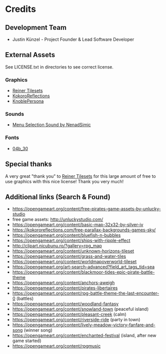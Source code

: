 # Credits

## Development Team

  - Justin Künzel - Project Founder & Lead Software Developer
  
## External Assets

See LICENSE.txt in directories to see correct license.

### Graphics

  - [Reiner Tilesets](https://www.reinerstilesets.de/de/)
  - [KokoroReflections](https://kokororeflections.com/free-old-fashioned-parallax-pirate-ship-for-rpg-maker/)
  - [KnoblePersona](http://opengameart.org/content/ocean-background)
  
### Sounds

  - [Menu Selection Sound by NenadSimic](https://opengameart.org/content/menu-selection-click)
  
### Fonts

  - [04b_30](http://www.dafont.com/de/04.d4#null)
  
## Special thanks

A very great "thank you" to [Reiner Tilesets](https://www.reinerstilesets.de/de/) for this large amount of free to use graphics with this nice license!
Thank you very much!

## Additional links (Search & Found)

  - https://opengameart.org/content/free-pirates-game-assets-by-unlucky-studio
  - free game assets: http://unluckystudio.com/
  - https://opengameart.org/content/basic-map-32x32-by-silver-iv
  - https://kokororeflections.com/free-parallax-backgrounds-games-sky/
  - https://opengameart.org/content/bluefish-n-bubbles
  - https://opengameart.org/content/ships-with-ripple-effect
  - http://clipart.nicubunu.ro/?gallery=rpg_map
  - https://opengameart.org/content/unknown-horizons-tileset
  - https://opengameart.org/content/grass-and-water-tiles
  - https://opengameart.org/content/worldmapoverworld-tileset
  - https://opengameart.org/art-search-advanced?field_art_tags_tid=sea
  - https://opengameart.org/content/blackmoor-tides-epic-pirate-battle-theme
  - https://opengameart.org/content/anchors-aweigh
  - https://opengameart.org/content/pirates-libertaires
  - https://opengameart.org/content/rpg-battle-theme-the-last-encounter-0 (battles)
  - https://opengameart.org/content/woodland-fantasy
  - https://opengameart.org/content/snowland-town (peaceful island)
  - https://opengameart.org/content/pleasant-creek (calm)
  - https://opengameart.org/content/riverside-ride (party in town)
  - https://opengameart.org/content/lively-meadow-victory-fanfare-and-song (winner song)
  - https://opengameart.org/content/enchanted-festival (island, after new game started)
  - https://opengameart.org/content/rpgmusic